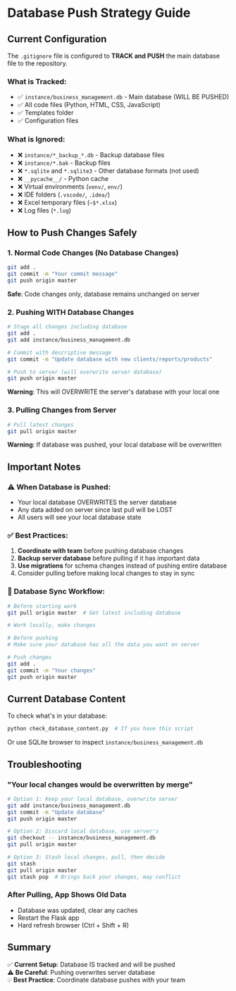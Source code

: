 # Database Push Strategy Guide

## Current Configuration

The `.gitignore` file is configured to **TRACK and PUSH** the main database file to the repository.

### What is Tracked:
- ✅ `instance/business_management.db` - Main database (WILL BE PUSHED)
- ✅ All code files (Python, HTML, CSS, JavaScript)
- ✅ Templates folder
- ✅ Configuration files

### What is Ignored:
- ❌ `instance/*_backup_*.db` - Backup database files
- ❌ `instance/*.bak` - Backup files
- ❌ `*.sqlite` and `*.sqlite3` - Other database formats (not used)
- ❌ `__pycache__/` - Python cache
- ❌ Virtual environments (`venv/`, `env/`)
- ❌ IDE folders (`.vscode/`, `.idea/`)
- ❌ Excel temporary files (`~$*.xlsx`)
- ❌ Log files (`*.log`)

## How to Push Changes Safely

### 1. Normal Code Changes (No Database Changes)
```bash
git add .
git commit -m "Your commit message"
git push origin master
```
**Safe**: Code changes only, database remains unchanged on server

### 2. Pushing WITH Database Changes
```bash
# Stage all changes including database
git add .
git add instance/business_management.db

# Commit with descriptive message
git commit -m "Update database with new clients/reports/products"

# Push to server (will overwrite server database)
git push origin master
```
**Warning**: This will OVERWRITE the server's database with your local one

### 3. Pulling Changes from Server
```bash
# Pull latest changes
git pull origin master
```
**Warning**: If database was pushed, your local database will be overwritten

## Important Notes

### ⚠️ When Database is Pushed:
- Your local database OVERWRITES the server database
- Any data added on server since last pull will be LOST
- All users will see your local database state

### ✅ Best Practices:
1. **Coordinate with team** before pushing database changes
2. **Backup server database** before pulling if it has important data
3. **Use migrations** for schema changes instead of pushing entire database
4. Consider pulling before making local changes to stay in sync

### 🔄 Database Sync Workflow:
```bash
# Before starting work
git pull origin master  # Get latest including database

# Work locally, make changes

# Before pushing
# Make sure your database has all the data you want on server

# Push changes
git add .
git commit -m "Your changes"
git push origin master
```

## Current Database Content

To check what's in your database:
```bash
python check_database_content.py  # If you have this script
```

Or use SQLite browser to inspect `instance/business_management.db`

## Troubleshooting

### "Your local changes would be overwritten by merge"
```bash
# Option 1: Keep your local database, overwrite server
git add instance/business_management.db
git commit -m "Update database"
git push origin master

# Option 2: Discard local database, use server's
git checkout -- instance/business_management.db
git pull origin master

# Option 3: Stash local changes, pull, then decide
git stash
git pull origin master
git stash pop  # Brings back your changes, may conflict
```

### After Pulling, App Shows Old Data
- Database was updated, clear any caches
- Restart the Flask app
- Hard refresh browser (Ctrl + Shift + R)

## Summary

✅ **Current Setup**: Database IS tracked and will be pushed  
⚠️ **Be Careful**: Pushing overwrites server database  
💡 **Best Practice**: Coordinate database pushes with your team

